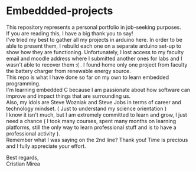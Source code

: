 # Embeddded-projects                                                                                                                                                           
This repository represents a personal portfolio in job-seeking purposes.                                                                          
If you are reading this, I have a big thank you to say!                                                                   
I've tried my best to gather all my projects in arduino here. In order to be able to present them, I rebuild each one on a separate arduino set-up to show how they are functioning. Unfortunately, I lost access to my faculty email and moodle address where I submitted another ones for labs and I wasn't able to recover them :( . I found home only one project from faculty the battery charger from renewable energy source.                                                               
This repo is what I have done so far on my own to learn embedded programming.                                                                        
I'm learning embedded C because I am passionate about how software can improve and impact things that are surrounding us.                               
Also, my idols are Steve Wozniak and Steve Jobs in terms of career and technology mindset. ( Just to understand my science orientation )                            
I know it isn't much, but I am extremely committed to learn and grow, I just need a chance ( I took many courses, spent many months on learning platforms, still the only way to learn professional stuff and is to have a professional activity ).                  
Remember what I was saying on the 2nd line? Thank you! Time is precious and I fully appreciate your effort.           

Best regards,                                                     
Cristian Mirea
 
 
  

